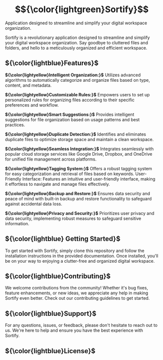# $${\color{lightgreen}Sortify}$$

Application designed to streamline and simplify your digital workspace organization.

Sortify is a revolutionary application designed to streamline and simplify your digital workspace organization. Say goodbye to cluttered files and folders, and hello to a meticulously organized and efficient workspace.

## ${\color{lightblue}Features}$

**${\color{lightyellow}Intelligent Organization:}$**
Utilizes advanced algorithms to automatically categorize and organize files based on type, content, and metadata.

**${\color{lightyellow}Customizable Rules:}$** Empowers users to set up personalized rules for organizing files according to their specific preferences and workflow.

**${\color{lightyellow}Smart Suggestions:}$** Provides intelligent suggestions for file organization based on usage patterns and best practices.

**${\color{lightyellow}Duplicate Detection:}$**
Identifies and eliminates duplicate files to optimize storage space and maintain a clean workspace.

**${\color{lightyellow}Seamless Integration:}$**
Integrates seamlessly with popular cloud storage services like Google Drive, Dropbox, and OneDrive for unified file management across platforms.

**${\color{lightyellow}Tagging System:}$**
Offers a robust tagging system for easy categorization and retrieval of files based on keywords.
User-Friendly Interface: Features an intuitive and user-friendly interface, making it effortless to navigate and manage files effectively.

**${\color{lightyellow}Backup and Restore:}$**
Ensures data security and peace of mind with built-in backup and restore functionality to safeguard against accidental data loss.

**${\color{lightyellow}Privacy and Security:}$**
Prioritizes user privacy and data security, implementing robust measures to safeguard sensitive information.

## ${\color{lightblue} Getting Started}$

To get started with Sortify, simply clone this repository and follow the installation instructions in the provided documentation. Once installed, you'll be on your way to enjoying a clutter-free and organized digital workspace.

## ${\color{lightblue}Contributing}$

We welcome contributions from the community! Whether it's bug fixes, feature enhancements, or new ideas, we appreciate any help in making Sortify even better. Check out our contributing guidelines to get started.

## ${\color{lightblue}Support}$

For any questions, issues, or feedback, please don't hesitate to reach out to us. We're here to help and ensure you have the best experience with Sortify.

## ${\color{lightblue}License}$
